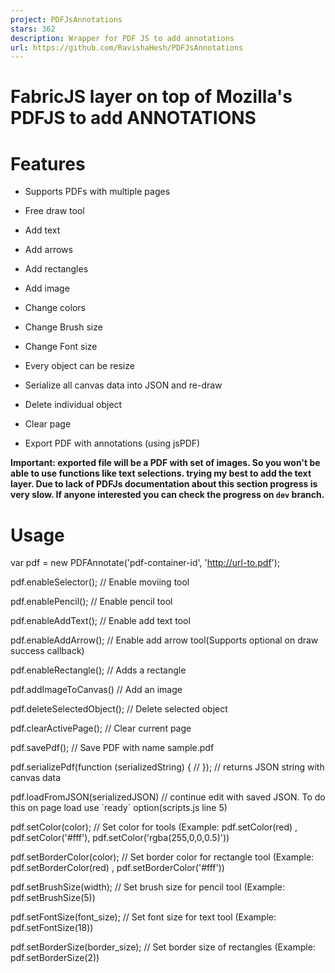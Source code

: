 ```yaml
---
project: PDFJsAnnotations
stars: 362
description: Wrapper for PDF JS to add annotations
url: https://github.com/RavishaHesh/PDFJsAnnotations
---
```


FabricJS layer on top of Mozilla's PDFJS to add ANNOTATIONS
===========================================================

Features
========

-   Supports PDFs with multiple pages
    
-   Free draw tool
    
-   Add text
    
-   Add arrows
    
-   Add rectangles
    
-   Add image
    
-   Change colors
    
-   Change Brush size
    
-   Change Font size
    
-   Every object can be resize
    
-   Serialize all canvas data into JSON and re-draw
    
-   Delete individual object
    
-   Clear page
    
-   Export PDF with annotations (using jsPDF)
    

**Important: exported file will be a PDF with set of images. So you won't be able to use functions like text selections. trying my best to add the text layer. Due to lack of PDFJs documentation about this section progress is very slow. If anyone interested you can check the progress on `dev` branch.**

Usage
=====

var pdf \= new PDFAnnotate('pdf-container-id', 'http://url-to.pdf');

pdf.enableSelector(); // Enable moviing tool

pdf.enablePencil(); // Enable pencil tool

pdf.enableAddText(); // Enable add text tool

pdf.enableAddArrow(); // Enable add arrow tool(Supports optional on draw success callback)

pdf.enableRectangle(); // Adds a rectangle

pdf.addImageToCanvas() // Add an image

pdf.deleteSelectedObject(); // Delete selected object

pdf.clearActivePage(); // Clear current page

pdf.savePdf(); // Save PDF with name sample.pdf

pdf.serializePdf(function (serializedString) {
    //
}); // returns JSON string with canvas data

pdf.loadFromJSON(serializedJSON) // continue edit with saved JSON. To do this on page load use \`ready\` option(scripts.js line 5)

pdf.setColor(color); // Set color for tools (Example: pdf.setColor(red) , pdf.setColor('#fff'), pdf.setColor('rgba(255,0,0,0.5)'))

pdf.setBorderColor(color); // Set border color for rectangle tool (Example: pdf.setBorderColor(red) , pdf.setBorderColor('#fff'))

pdf.setBrushSize(width); // Set brush size for pencil tool (Example: pdf.setBrushSize(5))

pdf.setFontSize(font\_size); // Set font size for text tool (Example: pdf.setFontSize(18))

pdf.setBorderSize(border\_size); // Set border size of rectangles (Example: pdf.setBorderSize(2))
